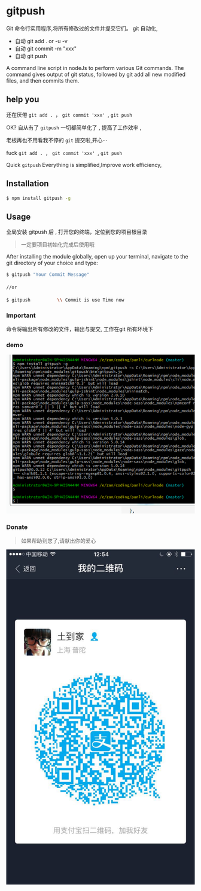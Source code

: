 
# gitpush

Git 命令行实用程序,将所有修改过的文件并提交它们。 git 自动化,

- 自动 git add . or -u -v
- 自动 git commit -m "xxx"
- 自动 git push  

A command line script in nodeJs to perform various Git commands. 
The command gives output of git status, 
followed by git add all new modified files, and then commits them.

## help you

还在厌倦 `git add . `， `git commit 'xxx' `, `git push` 

OK? 自从有了 `gitpush` 一切都简单化了 , 提高了工作效率 , 

老板再也不用看我不停的 `git` 提交啦,开心···



fuck  `git add . `， `git commit 'xxx' `, `git push` 

Quick `gitpush` Everything is simplified,Improve work efficiency,


## Installation

```sh
$ npm install gitpush -g
```

## Usage
全局安装 gitpush 后 , 打开您的终端，定位到您的项目根目录

>一定要项目初始化完成后使用哦


After installing the module globally, 
open up your terminal, navigate to the git directory of your choice and type:
```sh
$ gitpush "Your Commit Message"

//or

$ gitpush          \\ Commit is use Time now
```

### Important

命令将输出所有修改的文件，输出与提交, 工作在git 所有环境下

### demo 

![](./images/gitpush.gif)

### Donate

>如果帮助到您了,请献出你的爱心

![](./images/play.jpg)